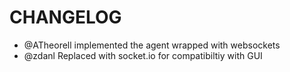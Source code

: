 CHANGELOG
=========

* @ATheorell implemented the agent wrapped with websockets
* @zdanl Replaced with socket.io for compatibiltiy with GUI
